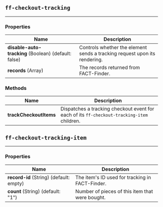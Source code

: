## `ff-checkout-tracking`
___
### Properties
| Name | Description |
| ---- | ----------- |
| **disable-auto-tracking**&nbsp;(Boolean) (default: false) | Controls whether the element sends a tracking request upon its rendering. |
| **records**&nbsp;(Array) | The records returned from FACT-Finder. |

### Methods
| Name | Description |
| ---- | ----------- |
| **trackCheckoutItems** | Dispatches a tracking checkout event for each of its `ff-checkout-tracking-item` children. |


## `ff-checkout-tracking-item`
___
### Properties
| Name | Description |
| ---- | ----------- |
| **record-id**&nbsp;(String) (default: empty) | The item's ID used for tracking in FACT-Finder. |
| **count**&nbsp;(String) (default: "1") | Number of pieces of this item that were bought. |
